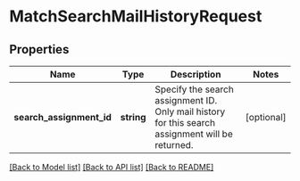 # MatchSearchMailHistoryRequest

## Properties
Name | Type | Description | Notes
------------ | ------------- | ------------- | -------------
**search_assignment_id** | **string** | Specify the search assignment ID. Only mail history for this search assignment will be returned. | [optional] 

[[Back to Model list]](../README.md#documentation-for-models) [[Back to API list]](../README.md#documentation-for-api-endpoints) [[Back to README]](../README.md)



